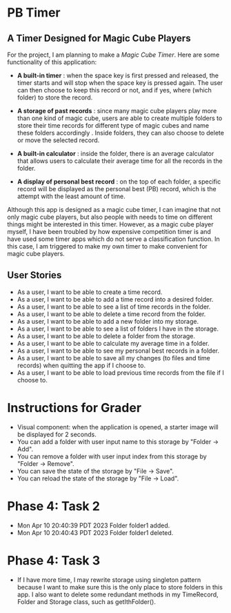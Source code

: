 # PB Timer

## A Timer Designed for Magic Cube Players

For the project, I am planning to make a *Magic Cube Timer*. Here are some functionality of this application:
- **A built-in timer** : when the space key is first pressed and released, the timer starts and will stop when the space
key is pressed again. The user can then choose to keep this record or not, and if yes, where (which folder) to store the 
record.


- **A storage of past records** : since many magic cube players play more than one kind of magic cube, users are able to
create multiple folders to store their time records for different type of magic cubes and name these folders accordingly
. Inside folders, they can also choose to delete or move the selected record.


- **A built-in calculator** : inside the folder, there is an average calculator that allows users to calculate their
average time for all the records in the folder.


- **A display of personal best record** : on the top of each folder, a specific record will be displayed as the personal
best (PB) record, which is the attempt with the least amount of time.


Although this app is designed as a magic cube timer, I can imagine that not only magic cube players, but also people 
with needs to time on different things might be interested in this timer. However, as  a magic
cube player myself, I have been troubled by how expensive competition timer is and have used some timer apps which do
not serve a classification function. In this case, I am triggered to make my own timer to make convenient for magic
cube players.

## User Stories
- As a user, I want to be able to create a time record.
- As a user, I want to be able to add a time record into a desired folder.
- As a user, I want to be able to see a list of time records in the folder.
- As a user, I want to be able to delete a time record from the folder.
- As a user, I want to be able to add a new folder into my storage.
- As a user, I want to be able to see a list of folders I have in the storage.
- As a user, I want to be able to delete a folder from the storage.
- As a user, I want to be able to calculate my average time in a folder.
- As a user, I want to be able to see my personal best records in a folder.
- As a user, I want to be able to save all my changes (to files and time records) when quitting the app if I choose to.
- As a user, I want to be able to load previous time records from the file if I choose to.

# Instructions for Grader
- Visual component: when the application is opened, a starter image will be displayed for 2 seconds.
- You can add a folder with user input name to this storage by "Folder -> Add".
- You can remove a folder with user input index from this storage by "Folder -> Remove".
- You can save the state of the storage by "File -> Save".
- You can reload the state of the storage by "File -> Load".

# Phase 4: Task 2
- Mon Apr 10 20:40:39 PDT 2023
Folder folder1 added.
- Mon Apr 10 20:40:43 PDT 2023
Folder folder1 deleted.

# Phase 4: Task 3
- If I have more time, I may rewrite storage using singleton pattern because I want to make sure this is the only
place to store folders in this app. I also want to delete some redundant methods in my TimeRecord, Folder and Storage 
class, such as getIthFolder(). 
